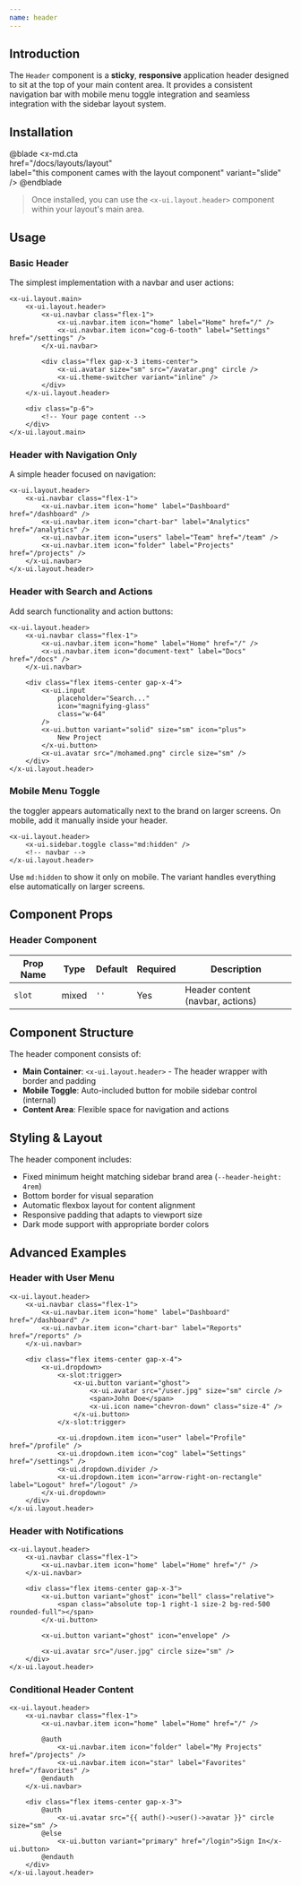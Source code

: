 ```yaml
---
name: header
---
```


## Introduction


The `Header` component is a **sticky**, **responsive** application header designed to sit at the top of your main content area. It provides a consistent navigation bar with mobile menu toggle integration and seamless integration with the sidebar layout system.

## Installation


@blade
<x-md.cta                                                            
    href="/docs/layouts/layout"                                    
    label="this component cames with the layout component"
    variant="slide"                                               
/>
@endblade


> Once installed, you can use the `<x-ui.layout.header>` component within your layout's main area.

## Usage

### Basic Header

The simplest implementation with a navbar and user actions:

```blade
<x-ui.layout.main>
    <x-ui.layout.header>
        <x-ui.navbar class="flex-1">
            <x-ui.navbar.item icon="home" label="Home" href="/" />
            <x-ui.navbar.item icon="cog-6-tooth" label="Settings" href="/settings" />
        </x-ui.navbar>
        
        <div class="flex gap-x-3 items-center">
            <x-ui.avatar size="sm" src="/avatar.png" circle />
            <x-ui.theme-switcher variant="inline" />
        </div>
    </x-ui.layout.header>

    <div class="p-6">
        <!-- Your page content -->
    </div>
</x-ui.layout.main>
```

### Header with Navigation Only

A simple header focused on navigation:

```blade
<x-ui.layout.header>
    <x-ui.navbar class="flex-1">
        <x-ui.navbar.item icon="home" label="Dashboard" href="/dashboard" />
        <x-ui.navbar.item icon="chart-bar" label="Analytics" href="/analytics" />
        <x-ui.navbar.item icon="users" label="Team" href="/team" />
        <x-ui.navbar.item icon="folder" label="Projects" href="/projects" />
    </x-ui.navbar>
</x-ui.layout.header>
```

### Header with Search and Actions

Add search functionality and action buttons:

```blade
<x-ui.layout.header>
    <x-ui.navbar class="flex-1">
        <x-ui.navbar.item icon="home" label="Home" href="/" />
        <x-ui.navbar.item icon="document-text" label="Docs" href="/docs" />
    </x-ui.navbar>

    <div class="flex items-center gap-x-4">
        <x-ui.input 
            placeholder="Search..." 
            icon="magnifying-glass"
            class="w-64"
        />
        <x-ui.button variant="solid" size="sm" icon="plus">
            New Project
        </x-ui.button>
        <x-ui.avatar src="/mohamed.png" circle size="sm" />
    </div>
</x-ui.layout.header>
```

### Mobile Menu Toggle

the toggler appears automatically next to the brand on larger screens. On mobile, add it manually inside your header.

```blade
<x-ui.layout.header>
    <x-ui.sidebar.toggle class="md:hidden" />
    <!-- navbar -->
</x-ui.layout.header>
```

Use `md:hidden` to show it only on mobile. The variant handles everything else automatically on larger screens.


## Component Props

### Header Component

| Prop Name | Type  | Default | Required | Description                      |
| --------- | ----- | ------- | -------- | -------------------------------- |
| `slot`    | mixed | `''`    | Yes      | Header content (navbar, actions) |

## Component Structure

The header component consists of:

- **Main Container**: `<x-ui.layout.header>` - The header wrapper with border and padding
- **Mobile Toggle**: Auto-included button for mobile sidebar control (internal)
- **Content Area**: Flexible space for navigation and actions

## Styling & Layout

The header component includes:

- Fixed minimum height matching sidebar brand area (`--header-height: 4rem`)
- Bottom border for visual separation
- Automatic flexbox layout for content alignment
- Responsive padding that adapts to viewport size
- Dark mode support with appropriate border colors

## Advanced Examples

### Header with User Menu

```blade
<x-ui.layout.header>
    <x-ui.navbar class="flex-1">
        <x-ui.navbar.item icon="home" label="Dashboard" href="/dashboard" />
        <x-ui.navbar.item icon="chart-bar" label="Reports" href="/reports" />
    </x-ui.navbar>

    <div class="flex items-center gap-x-4">
        <x-ui.dropdown>
            <x-slot:trigger>
                <x-ui.button variant="ghost">
                    <x-ui.avatar src="/user.jpg" size="sm" circle />
                    <span>John Doe</span>
                    <x-ui.icon name="chevron-down" class="size-4" />
                </x-ui.button>
            </x-slot:trigger>

            <x-ui.dropdown.item icon="user" label="Profile" href="/profile" />
            <x-ui.dropdown.item icon="cog" label="Settings" href="/settings" />
            <x-ui.dropdown.divider />
            <x-ui.dropdown.item icon="arrow-right-on-rectangle" label="Logout" href="/logout" />
        </x-ui.dropdown>
    </div>
</x-ui.layout.header>
```

### Header with Notifications

```blade
<x-ui.layout.header>
    <x-ui.navbar class="flex-1">
        <x-ui.navbar.item icon="home" label="Home" href="/" />
    </x-ui.navbar>

    <div class="flex items-center gap-x-3">
        <x-ui.button variant="ghost" icon="bell" class="relative">
            <span class="absolute top-1 right-1 size-2 bg-red-500 rounded-full"></span>
        </x-ui.button>
        
        <x-ui.button variant="ghost" icon="envelope" />
        
        <x-ui.avatar src="/user.jpg" circle size="sm" />
    </div>
</x-ui.layout.header>
```

### Conditional Header Content

```blade
<x-ui.layout.header>
    <x-ui.navbar class="flex-1">
        <x-ui.navbar.item icon="home" label="Home" href="/" />
        
        @auth
            <x-ui.navbar.item icon="folder" label="My Projects" href="/projects" />
            <x-ui.navbar.item icon="star" label="Favorites" href="/favorites" />
        @endauth
    </x-ui.navbar>

    <div class="flex items-center gap-x-3">
        @auth
            <x-ui.avatar src="{{ auth()->user()->avatar }}" circle size="sm" />
        @else
            <x-ui.button variant="primary" href="/login">Sign In</x-ui.button>
        @endauth
    </div>
</x-ui.layout.header>
```
